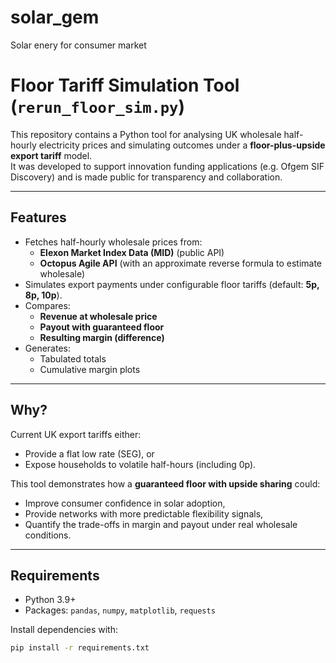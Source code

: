 # solar_gem
Solar enery for consumer market

# Floor Tariff Simulation Tool (`rerun_floor_sim.py`)

This repository contains a Python tool for analysing UK wholesale half-hourly electricity prices and simulating outcomes under a **floor-plus-upside export tariff** model.  
It was developed to support innovation funding applications (e.g. Ofgem SIF Discovery) and is made public for transparency and collaboration.

---

## Features

- Fetches half-hourly wholesale prices from:
  - **Elexon Market Index Data (MID)** (public API)
  - **Octopus Agile API** (with an approximate reverse formula to estimate wholesale)
- Simulates export payments under configurable floor tariffs (default: **5p, 8p, 10p**).
- Compares:
  - **Revenue at wholesale price**
  - **Payout with guaranteed floor**
  - **Resulting margin (difference)**
- Generates:
  - Tabulated totals
  - Cumulative margin plots

---

## Why?

Current UK export tariffs either:
- Provide a flat low rate (SEG), or
- Expose households to volatile half-hours (including 0p).

This tool demonstrates how a **guaranteed floor with upside sharing** could:
- Improve consumer confidence in solar adoption,
- Provide networks with more predictable flexibility signals,
- Quantify the trade-offs in margin and payout under real wholesale conditions.

---

## Requirements

- Python 3.9+
- Packages: `pandas`, `numpy`, `matplotlib`, `requests`

Install dependencies with:

```bash
pip install -r requirements.txt
